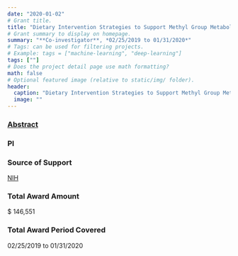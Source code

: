 ```yaml
---
date: "2020-01-02"
# Grant title.
title: "Dietary Intervention Strategies to Support Methyl Group Metabolism in Polycystic Ovary Syndrome, together with K. Schalinske"
# Grant summary to display on homepage.
summary: "**Co-investigator**, *02/25/2019 to 01/31/2020*"
# Tags: can be used for filtering projects.
# Example: tags = ["machine-learning", "deep-learning"]
tags: [""]
# Does the project detail page use math formatting?
math: false
# Optional featured image (relative to static/img/ folder).
header:
  caption: "Dietary Intervention Strategies to Support Methyl Group Metabolism in Polycystic Ovary Syndrome, together with K. Schalinske"
  image: ""
---
```


### [Abstract]()

### PI


### Source of Support
[NIH](https://www.nih.gov/)

### Total Award Amount
$ 146,551

### Total Award Period Covered
02/25/2019 to 01/31/2020

